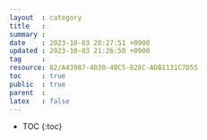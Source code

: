 ```yaml
---
layout  : category
title   : 
summary : 
date    : 2023-10-03 20:27:51 +0900
updated : 2023-10-03 21:26:50 +0900
tag     : 
resource: 82/A43987-4030-4BC5-828C-ADB1131C7D55
toc     : true
public  : true
parent  : 
latex   : false
---
```

* TOC
{:toc}

# 
